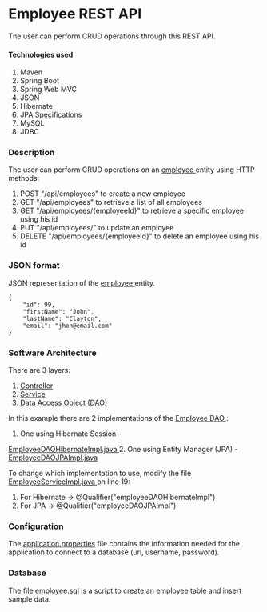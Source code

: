 #  Employee REST API

The user can perform CRUD operations through this REST API.

#### Technologies used

1. Maven
2. Spring Boot
3. Spring Web MVC
4. JSON
5. Hibernate
6. JPA Specifications
7. MySQL
8. JDBC

### Description

The user can perform CRUD operations on an 
<a href="src/main/java/com/spencer/forrest/employeerestapi/entity/Employee.java">
employee </a> entity using HTTP methods:
1. POST "/api/employees" to create a new employee 
2. GET "/api/employees" to retrieve a list of all employees
3. GET "/api/employees/{employeeId}" to retrieve a specific employee using his id
4. PUT "/api/employees/" to update an employee
5. DELETE "/api/employees/{employeeId}" to delete an employee using his id

### JSON format

JSON representation of the
<a href="src/main/java/com/spencer/forrest/employeerestapi/entity/Employee.java">
employee </a> entity.
```
{
    "id": 99,
    "firstName": "John",
    "lastName": "Clayton",
    "email": "jhon@email.com"
}
```

### Software Architecture

There are 3 layers:
1. <a href="src/main/java/com/spencer/forrest/employeerestapi/controller">Controller</a>
2. <a href="src/main/java/com/spencer/forrest/employeerestapi/service">Service</a>
3. <a href="src/main/java/com/spencer/forrest/employeerestapi/dao">Data Access Object (DAO)</a>

In this example there are 2 implementations of the 
<a href="src/main/java/com/spencer/forrest/employeerestapi/dao/EmployeeDAO.java">
Employee DAO
</a>:
1. One using Hibernate Session -
<a href="src/main/java/com/spencer/forrest/employeerestapi/dao/EmployeeDAOHibernateImpl.java">
    EmployeeDAOHibernateImpl.java
</a>
2. One using Entity Manager (JPA) - 
<a href="src/main/java/com/spencer/forrest/employeerestapi/dao/EmployeeDAOJPAImpl.java">
   EmployeeDAOJPAImpl.java
</a>

To change which implementation to use, modify the file 
<a href="src/main/java/com/spencer/forrest/employeerestapi/service/EmployeeServiceImpl.java">
EmployeeServiceImpl.java
</a> on line 19:
1. For Hibernate -> @Qualifier("employeeDAOHibernateImpl")
2. For JPA -> @Qualifier("employeeDAOJPAImpl")

### Configuration

The <a href="src/main/resources/application.properties">application.properties</a> file contains the information needed 
for the application to connect to a database (url, username, password).

### Database
The file <a href="sql/employee.sql">employee.sql<a/> is a script to create an employee table and insert sample data.


